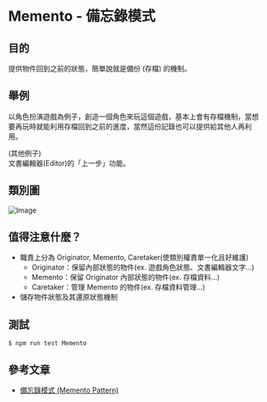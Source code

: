 # Memento - 備忘錄模式
## 目的
提供物件回到之前的狀態，簡單說就是備份 (存檔) 的機制。

## 舉例
以角色扮演遊戲為例子，創造一個角色來玩這個遊戲，基本上會有存檔機制，當想要再玩時就能利用存檔回到之前的進度，當然這份記錄也可以提供給其他人再利用。  

(其他例子)  
文書編輯器(Editor)的「上一步」功能。

## 類別圖
![Image](https://i.imgur.com/ZFigaKC.png)

## 值得注意什麼？
- 職責上分為 Originator, Memento, Caretaker(使類別權責單一化且好維護)
   - Originator：保留內部狀態的物件(ex. 遊戲角色狀態、文書編輯器文字...)
   - Memento：保留 Originator 內部狀態的物件(ex. 存檔資料...)
   - Caretaker：管理 Memento 的物件(ex. 存檔資料管理...)
- 儲存物件狀態及其還原狀態機制

## 測試
```
$ npm run test Memento
```

 ## 參考文章
 - [備忘錄模式 (Memento Pattern)](http://corrupt003-design-pattern.blogspot.com/2017/02/memento-pattern.html)
